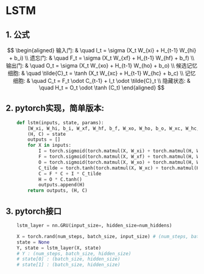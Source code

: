 # LSTM

## 1. 公式
$$
\begin{aligned}
    输入门: & \quad I_t = \sigma (X_t W_{xi} + H_{t-1} W_{hi} + b_i) \\
    遗忘门: & \quad F_t = \sigma (X_t W_{xf} + H_{t-1} W_{hf} + b_f) \\
    输出门: & \quad O_t = \sigma (X_t W_{xo} + H_{t-1} W_{ho} + b_o) \\
    候选记忆细胞: & \quad \tilde{C}_t = \tanh (X_t W_{xc} + H_{t-1} W_{hc} + b_c) \\
    记忆细胞: & \quad  C_t = F_t \odot C_{t-1} + I_t \odot \tilde{C}_t \\
    隐藏状态: & \quad H_t = O_t \odot \tanh (C_t)
\end{aligned}
$$

## 2. pytorch实现，简单版本:
```python
    def lstm(inputs, state, params):
        [W_xi, W_hi, b_i, W_xf, W_hf, b_f, W_xo, W_ho, b_o, W_xc, W_hc, b_c] = params
        (H, C) = state
        outputs = []
        for X in inputs:
            I = torch.sigmoid(torch.matmul(X, W_xi) + torch.matmul(H, W_hi) + b_i)
            F = torch.sigmoid(torch.matmul(X, W_xf) + torch.matmul(H, W_hf) + b_f)
            O = torch.sigmoid(torch.matmul(X, W_xo) + torch.matmul(H, W_ho) + b_o)
            C_tilde = torch.tanh(torch.matmul(X, W_xc) + torch.matmul(H, W_hc) + b_c)
            C = F * C + I * C_tilde
            H = O * C.tanh()
            outputs.append(H)
        return outputs, (H, C)
```

## 3. pytorch接口
```python
    lstm_layer = nn.GRU(input_size=, hidden_size=num_hiddens)

    X = torch.rand(num_steps, batch_size, input_size) # (num_steps, batch_size, input_size)
    state = None
    Y, state = lstm_layer(X, state)
    # Y : (num_steps, batch_size, hidden_size)
    # state[0] : (batch_size, hidden_size)
    # state[1] : (batch_size, hidden_size)
```